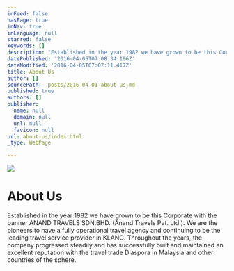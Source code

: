 ```yaml
---
inFeed: false
hasPage: true
inNav: true
inLanguage: null
starred: false
keywords: []
description: "Established in the year 1982 we have grown to be this Corporate with the banner ANAND TRAVELS SDN.BHD. (Anand Travels Pvt. Ltd.). We are the pioneers to have a fully operational travel agency and continuing to be the leading travel service provider in KLANG. Throughout the years, the company progressed steadily and has successfully built and maintained an excellent reputation with the travel trade Diaspora in Malaysia and other countries of the sphere. Our association with the following organizations further endorses the dedication:\_"
datePublished: '2016-04-05T07:08:34.196Z'
dateModified: '2016-04-05T07:07:11.417Z'
title: About Us
author: []
sourcePath: _posts/2016-04-01-about-us.md
published: true
authors: []
publisher:
  name: null
  domain: null
  url: null
  favicon: null
url: about-us/index.html
_type: WebPage

---
```

![](https://the-grid-user-content.s3-us-west-2.amazonaws.com/094f26c0-b514-4083-a7b2-8a7da4dcc6c7.jpg)

# About Us

Established in the year 1982 we have grown to be this Corporate with the banner ANAND TRAVELS SDN.BHD. (Anand Travels Pvt. Ltd.). We are the pioneers to have a fully operational travel agency and continuing to be the leading travel service provider in KLANG. Throughout the years, the company progressed steadily and has successfully built and maintained an excellent reputation with the travel trade Diaspora in Malaysia and other countries of the sphere.
